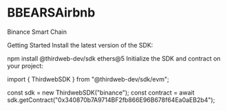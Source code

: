 # BBEARSAirbnb


Binance Smart Chain

Getting Started
Install the latest version of the SDK:

npm install @thirdweb-dev/sdk ethers@5
Initialize the SDK and contract on your project:

import { ThirdwebSDK } from "@thirdweb-dev/sdk/evm";

const sdk = new ThirdwebSDK("binance");
const contract = await sdk.getContract("0x340870b7A9714BF2fb866E96B678f64Ea0aEB2b4");
